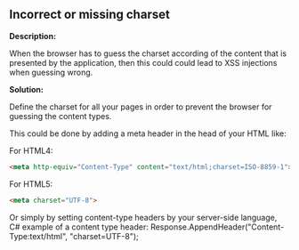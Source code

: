 
Incorrect or missing charset 
-------

**Description:**

When the browser has to guess the charset according of the content that is presented by 
the application, then this could could lead to XSS injections when guessing wrong.


**Solution:**

Define the charset for all your pages in order to prevent the browser for guessing 
the content types.

This could be done by adding a meta header in the head of your HTML like:

For HTML4:
```html
<meta http-equiv="Content-Type" content="text/html;charset=ISO-8859-1">
```
For HTML5:
```html
<meta charset="UTF-8"> 
```
Or simply by setting content-type headers by your server-side language,
C# example of a content type header:
Response.AppendHeader("Content-Type:text/html", "charset=UTF-8");

	
